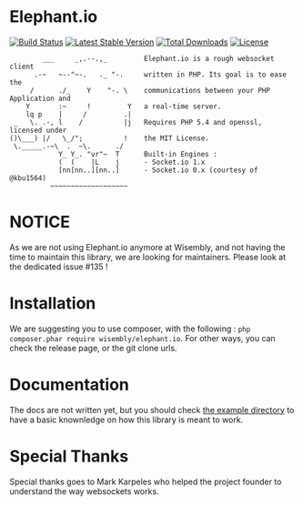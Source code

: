 Elephant.io
===========
[![Build Status](https://travis-ci.org/ghabxph/elephant.io.svg?branch=master)](https://travis-ci.org/ghabxph/elephant.io)
[![Latest Stable Version](https://poser.pugx.org/ghabxph/elephant.io/v/stable.svg)](https://packagist.org/packages/wisembly/elephant.io)
[![Total Downloads](https://poser.pugx.org/ghabxph/elephant.io/downloads.svg)](https://packagist.org/packages/ghabxph/elephant.io) 
[![License](https://poser.pugx.org/wisembly/elephant.io/license.svg)](https://packagist.org/packages/wisembly/elephant.io)

```
        ___     _,.--.,_         Elephant.io is a rough websocket client
      .-~   ~--"~-.   ._ "-.     written in PHP. Its goal is to ease the
     /      ./_    Y    "-. \    communications between your PHP Application and
    Y       :~     !         Y   a real-time server.
    lq p    |     /         .|
 _   \. .-, l    /          |j   Requires PHP 5.4 and openssl, licensed under
()\___) |/   \_/";          !    the MIT License.
 \._____.-~\  .  ~\.      ./
            Y_ Y_. "vr"~  T      Built-in Engines :
            (  (    |L    j      - Socket.io 1.x
            [nn[nn..][nn..]      - Socket.io 0.x (courtesy of @kbu1564)
          ~~~~~~~~~~~~~~~~~~~
```

NOTICE
======
As we are not using Elephant.io anymore at Wisembly, and not having the time to
maintain this library, we are looking for maintainers. Please look at the dedicated
issue #135 !

Installation
============
We are suggesting you to use composer, with the following : `php composer.phar require wisembly/elephant.io`. For other ways, you can check the release page, or the git clone urls.

Documentation
=============
The docs are not written yet, but you should check [the example directory](https://github.com/Wisembly/elephant.io/tree/master/example)
to have a basic knownledge on how this library is meant to work.

Special Thanks
==============
Special thanks goes to Mark Karpeles who helped the project founder to understand the way websockets works.
